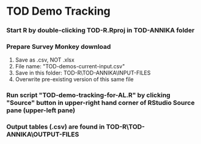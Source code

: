 # TOD Demo Tracking

### Start R by double-clicking TOD-R.Rproj in TOD-ANNIKA folder

### Prepare Survey Monkey download
1. Save as .csv, NOT .xlsx
2. File name: "TOD-demos-current-input.csv"
3. Save in this folder: TOD-R\TOD-ANNIKA\INPUT-FILES
4. Overwrite pre-existing version of this same file

### Run script "TOD-demo-tracking-for-AL.R" by clicking "Source" button in upper-right hand corner of RStudio Source pane (upper-left pane)

### Output tables (.csv) are found in TOD-R\TOD-ANNIKA\OUTPUT-FILES
